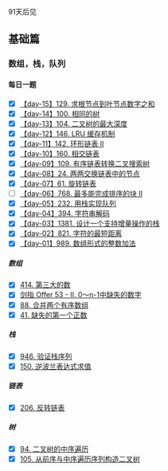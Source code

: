 91天后见

## 基础篇
### 数组，栈，队列

#### 每日一题
- [x] [【day-15】129. 求根节点到叶节点数字之和](./1.basic/3.tree/sum-root-to-leaf-numbers.md)
- [x] [【day-14】100. 相同的树](./1.basic/3.tree/same-tree.md)
- [x] [【day-13】104. 二叉树的最大深度](./1.basic/3.tree/maximum-depth-of-binary-tree.md)
- [x] [【day-12】146. LRU 缓存机制](./1.basic/2.linked-list/lru-cache.md)
- [x] [【day-11】142. 环形链表 II](./1.basic/2.linked-list/linked-list-cycle-ii.md)
- [x] [【day-10】160. 相交链表](./1.basic/2.linked-list/intersection-of-two-linked-lists.md)
- [x] [【day-09】109. 有序链表转换二叉搜索树](./1.basic/2.linked-list/convert-sorted-list-to-binary-search-tree.md)
- [x] [【day-08】24. 两两交换链表中的节点](./1.basic/2.linked-list/swap-nodes-in-pairs.md)
- [x] [【day-07】61. 旋转链表](./1.basic/2.linked-list/rotate-list.md)
- [ ] [【day-06】768. 最多能完成排序的块 II](./1.basic/1.array-stack-queue/max-chunks-to-make-sorted-ii.md) 
- [x] [【day-05】232. 用栈实现队列](./1.basic/1.array-stack-queue/implement-queue-using-stacks.md)
- [x] [【day-04】394. 字符串解码](./1.basic/1.array-stack-queue/decode-string.md)
- [x] [【day-03】1381. 设计一个支持增量操作的栈](./1.basic/1.array-stack-queue/design-a-stack-with-increment-operation.md)
- [x] [【day-02】821. 字符的最短距离](./1.basic/1.array-stack-queue/shortest-distance-to-a-character.md)
- [x] [【day-01】989. 数组形式的整数加法](./1.basic/1.array-stack-queue/add-to-array-form.md)

##### 数组
- [x] [414. 第三大的数](./1.basic/1.array-stack-queue/third-maximum-number.md)
- [x] [剑指 Offer 53 - II. 0～n-1中缺失的数字](./1.basic/1.array-stack-queue/que-shi-de-shu-zi-lcof.md)
- [x] [88. 合并两个有序数组](./1.basic/1.array-stack-queue/merge-sorted-array.md)
- [x] [41. 缺失的第一个正数](./1.basic/1.array-stack-queue/first-missing-positive.md)

##### 栈
- [x] [946. 验证栈序列](./1.basic/1.array-stack-queue/validate-stack-sequences.md)
- [x] [150. 逆波兰表达式求值](./1.basic/1.array-stack-queue/evaluate-reverse-polish-notation.md)

##### 链表
- [x] [206. 反转链表](./1.basic/2.linked-list/reverse-linked-list.md)

##### 树
- [x] [94. 二叉树的中序遍历](./1.basic/3.tree/binary-tree-inorder-traversal.md)
- [x] [105. 从前序与中序遍历序列构造二叉树](./1.basic/3.tree/construct-binary-tree-from-preorder-and-inorder-traversal.md)
